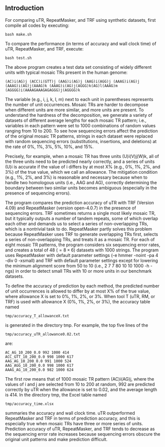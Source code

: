 ## Introduction

For comparing uTR, RepeatMasker, and TRF using synthetic datasets, first compile all codes by executing:

    bash make.sh

To compare the performance (in terms of accuracy and wall clock time) of uTR, RepeatMasker, and TRF, execute:

    bash test.sh

The above program creates a test data set consisting of widely different units with typical mosaic TRs present in the human genome:

    (AC)i(AG)j (ACC)i(GTT)j (AAG)i(AG)j (AAG)i(AGG)j (AAAG)i(AG)j 
    (AAAG)i(AG)j(AAAG)k (AAAG)i(AG)j(AGGG)k(AG)l(AAAG)m
    (AGGGG)i(AAAAGAAAGAGAGGG)j(AGGGG)k
    
The variable (e.g., i, j, k, l, m) next to each unit in parentheses represents the number of unit occurrences. Mosaic TRs are harder to decompose when different units are more similar, and more units are present. To understand the hardness of the decomposition, we generate a variety of datasets of different average lengths for each mosaic TR pattern; i.e., variables in each pattern were set to 1000 combinations of random values ranging from 10 to 200.
To see how sequencing errors affect the prediction of the original mosaic TR patterns, strings in each dataset were replaced with random sequencing errors (substitutions, insertions, and deletions) at the rate of 0%, 1%, 3%, 5%, 10%, and 15%.

Precisely, for example, when a mosaic TR has three units (U)i(V)j(W)k, all of the three units need to be predicted nearly correctly, and a series of units (U)i is accurate if the value of i differs by at most X% (e.g., 0%, 1%, 2%, and 3%) of the true value, which we call an allowance. 
The mitigation condition (e.g., 1%, 2%, and 3%) is reasonable and necessary because when to handle two homologous units (i.e., AAG and AG), correctly determining the boundary between two similar units becomes ambiguous (especially in the presence of sequencing errors).

The program compares the prediction accuracy of uTR with TRF (Version 4.09) and RepeatMasker (version open-4.0.7) in the presence of sequencing errors.
TRF sometimes returns a single most likely mosaic TR, but it typically outputs a number of tandem repeats, some of which overlap each other and demands us to select a series of non-overlapping TRs, which is a nontrivial task to do.
RepeatMasker partly solves this problem because RepeatMasker uses TRF to generate overlapping TRs first, selects a series of non-overlapping TRs, and treats it as a mosaic TR.
For each of eight mosaic TR patterns, the program considers six sequencing error rates, and creates a total of 48 ($=8 \times 6$) datasets with 1000 strings.
The program uses RepeatMasker with default parameter settings (-e hmmer -noint -pa 4 -div 0 -xsmall) and TRF with default parameter settings except for lowering the minimum alignment score from 50 to 10 (i.e., 2 7 7 80 10 10 1000 -h -ngs) in order to detect small TRs with 10 or more units in our benchmark datasets.

To define the accuracy of prediction by each method, the predicted number of unit occurrences is allowed to differ by at most X% of the true value, where allowance X is set to 0%, 1%, 2%, or 3%.
When tool T (uTR, RM, or TRF) is used with allowance X (0%, 1%, 2%, or 3%), the accuracy table named 

    tmp/accuracy_T_allowanceX.txt 

is generated in the directory tmp.
For example, the top five lines of the 

    tmp/accuracy_uTR_allowance0.02.txt 

are:

    AC_AG_10_200_0.0 992 1000 414
    ACC_GTT_10_200_0.0 998 1000 617
    AAG_AG_10_200_0.0 991 1000 524
    AAG_AGG_10_200_0.0 998 1000 617
    AAAG_AG_10_200_0.0 982 1000 624

The first row means that of 1000 mosaic TR pattern (AC)i(AG)j, where the values of i and j are selected from 10 to 200 at random, 992 are predicted correctly by uTR when the allowance is set to 0.02, and the average length is 414. 
In the directory tmp, the Excel table named 

    tmp/accuracy_time.xlsx 

summaries the accuracy and wall clock time.
uTR outperformed RepeatMasker and TRF in terms of prediction accuracy, and this is especially true when mosaic TRs have three or more series of units.
Prediction accuracy of uTR, RepeatMasker, and TRF tends to decrease as the sequencing error rate increases because sequencing errors obscure the original unit patterns and make prediction difficult.


